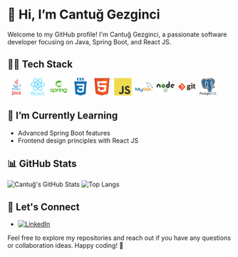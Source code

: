 # 👋 Hi, I’m Cantuğ Gezginci

Welcome to my GitHub profile! I'm Cantuğ Gezginci, a passionate software developer focusing on Java, Spring Boot, and React JS.

## 👩‍💻 Tech Stack

<div>
  <img src="https://github.com/devicons/devicon/blob/master/icons/java/java-original-wordmark.svg" title="Java" alt="Java" width="40" height="40"/>&nbsp;
  <img src="https://github.com/devicons/devicon/blob/master/icons/react/react-original-wordmark.svg" title="React" alt="React" width="40" height="40"/>&nbsp;
  <img src="https://github.com/devicons/devicon/blob/master/icons/spring/spring-original-wordmark.svg" title="Spring" alt="Spring" width="40" height="40"/>&nbsp;
  <img src="https://github.com/devicons/devicon/blob/master/icons/css3/css3-plain-wordmark.svg"  title="CSS3" alt="CSS" width="40" height="40"/>&nbsp;
  <img src="https://github.com/devicons/devicon/blob/master/icons/html5/html5-original.svg" title="HTML5" alt="HTML" width="40" height="40"/>&nbsp;
  <img src="https://github.com/devicons/devicon/blob/master/icons/javascript/javascript-original.svg" title="JavaScript" alt="JavaScript" width="40" height="40"/>&nbsp;
  <img src="https://github.com/devicons/devicon/blob/master/icons/mysql/mysql-original-wordmark.svg" title="MySQL"  alt="MySQL" width="40" height="40"/>&nbsp;
  <img src="https://github.com/devicons/devicon/blob/master/icons/nodejs/nodejs-original-wordmark.svg" title="NodeJS" alt="NodeJS" width="40" height="40"/>&nbsp;
  <img src="https://github.com/devicons/devicon/blob/master/icons/git/git-original-wordmark.svg" title="Git" alt="Git" width="40" height="40"/>&nbsp;
  <img src="https://github.com/devicons/devicon/blob/master/icons/postgresql/postgresql-original-wordmark.svg" title="Postgresql" alt="Postgresql" width="40" height="40"/>
</div>

## 🌱 I’m Currently Learning

- Advanced Spring Boot features
- Frontend design principles with React JS

## 📊 GitHub Stats

 ![Cantuğ's GitHub Stats](https://github-readme-stats.vercel.app/api?username=cgezginci&show_icons=true&hide_title=true&count_private=true&theme=radical)  ![Top Langs](https://github-readme-stats.vercel.app/api/top-langs/?username=cgezginci&layout=compact&theme=radical) 

## 🤝 Let's Connect

- [![LinkedIn](https://img.shields.io/badge/-LinkedIn-0077B5?style=flat&logo=linkedin&logoColor=white)](https://www.linkedin.com/in/cgezginci/)

Feel free to explore my repositories and reach out if you have any questions or collaboration ideas. Happy coding! 🚀

